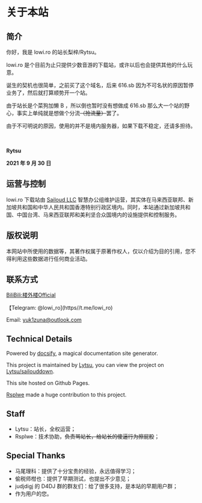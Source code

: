 # 关于本站

## 简介

你好，我是 lowi.ro 的站长梨梓/Rytsu。

lowi.ro 是个目前为止只提供少数音游的下载站，或许以后也会提供其他的什么玩意。

诞生的契机也很简单，之前买了这个域名，后来 616.sb 因为不可名状的原因暂停业务了，然后就打算顺势开一个站。

由于站长是个菜狗加懒 B ，所以倒也暂时没有想做成 616.sb 那么大一个站的野心，事实上单纯就是想做个分流~~（抢流量）~~罢了。

由于不可明说的原因，使用的并不是境内服务器，如果下载不稳定，还请多担待。

　

**Rytsu**

**2021 年 9 月 30 日**

## 运营与控制

lowi.ro 下载站由 [Sailoud LLC](https://sailoud.com/) 智慧办公组维护运营，其实体在马来西亚联邦、新加坡共和国和中华人民共和国香港特别行政区境内。同时，本站通过新加坡共和国、中国台湾、马来西亚联邦和美利坚合众国境内的设施提供和控制服务。

## 版权说明

本网站中所使用的数据等，其著作权属于原著作权人，仅以介绍为目的引用，您不得利用这些数据进行任何商业活动。

## 联系方式

[BiliBili:楼外楼Official](https://space.bilibili.com/319171871) 

【Telegram: @lowi_ro](https//t.me/lowi_ro)

Email: yuk1zuna@outlook.com 

## Technical Details

Powered by [docsify](https://docsify.js.org/), a magical documentation site generator.

This project is maintained by [Lytsu](https://github.com/Lytsu), you can view the project on [Lytsu/sailouddown](https://github.com/Lytsu/sailouddown). 

This site hosted on Github Pages.

[Rsplwe](https://github.com/Rsplwe) made a huge contribution to this project.

## Staff

- Lytsu：站长，全权运营；
- Rsplwe：技术协助，~~负责骂站长，给站长的傻逼行为擦屁股~~；

## Special Thanks

- 马尾理科：提供了十分宝贵的经验，永远值得学习；
- 偷税师柑也：提供了早期测试，也提出不少意见；
- judjdigj 的 D4DJ 群的群友们：给了很多支持，是本站的早期用户群；
- 作为用户的您。

